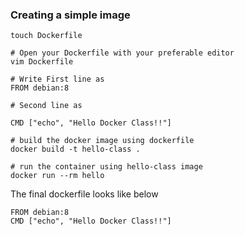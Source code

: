 ### Creating a simple image
```
touch Dockerfile

# Open your Dockerfile with your preferable editor
vim Dockerfile

# Write First line as 
FROM debian:8

# Second line as 

CMD ["echo", "Hello Docker Class!!"]

# build the docker image using dockerfile
docker build -t hello-class .

# run the container using hello-class image
docker run --rm hello
```
The final dockerfile looks like below
```
FROM debian:8
CMD ["echo", "Hello Docker Class!!"]
```